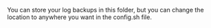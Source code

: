 You can store your log backups in this folder, but you can change the location 
to anywhere you want in the config.sh file.